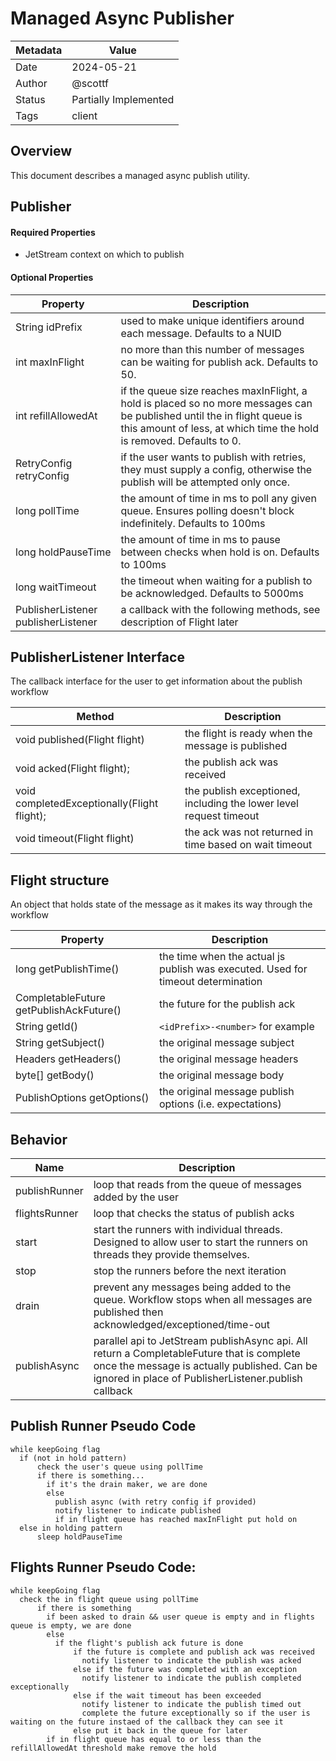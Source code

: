 # Managed Async Publisher

|Metadata| Value                 |
|--------|-----------------------|
|Date    | 2024-05-21            |
|Author  | @scottf               |
|Status  | Partially Implemented |
|Tags    | client                |

## Overview

This document describes a managed async publish utility.

## Publisher

#### Required Properties

* JetStream context on which to publish

#### Optional Properties
| Property                                    | Description                                                                                                                                                                                      |
|---------------------------------------------|--------------------------------------------------------------------------------------------------------------------------------------------------------------------------------------------------|
| String idPrefix                             | used to make unique identifiers around each message. Defaults to a NUID                                                                                                                          |
| int maxInFlight                             | no more than this number of messages can be waiting for publish ack. Defaults to 50.                                                                                                             |
| int refillAllowedAt                         | if the queue size reaches maxInFlight, a hold is placed so no more messages can be published until the in flight queue is this amount of less, at which time the hold is removed. Defaults to 0. |
| RetryConfig retryConfig                     | if the user wants to publish with retries, they must supply a config, otherwise the publish will be attempted only once.                                                                         |
| long pollTime                               | the amount of time in ms to poll any given queue. Ensures polling doesn't block indefinitely. Defaults to 100ms                                                                                  |
| long holdPauseTime                          | the amount of time in ms to pause between checks when hold is on. Defaults to 100ms                                                                                                              |
| long waitTimeout                            | the timeout when waiting for a publish to be acknowledged. Defaults to 5000ms                                                                                                                    |
| PublisherListener publisherListener         | a callback with the following methods, see description of Flight later                                                                                                                           |


## PublisherListener Interface

The callback interface for the user to get information about the publish workflow

| Method                                      | Description                                                        |
|---------------------------------------------|--------------------------------------------------------------------|
| void published(Flight flight)               | the flight is ready when the message is published                  |
| void acked(Flight flight);                  | the publish ack was received                                       |
| void completedExceptionally(Flight flight); | the publish exceptioned, including the lower level request timeout |
| void timeout(Flight flight)                 | the ack was not returned in time based on wait timeout             |

## Flight structure

An object that holds state of the message as it makes its way through the workflow

| Property                                            | Description                                                                     |
|-----------------------------------------------------|---------------------------------------------------------------------------------|
| long getPublishTime()                               | the time when the actual js publish was executed. Used for timeout determination |
| CompletableFuture<PublishAck> getPublishAckFuture() | the future for the publish ack                                                  |
| String getId()                                      | `<idPrefix>-<number>` for example                                               |
| String getSubject()                                 | the original message subject                                                    |
| Headers getHeaders()                                | the original message headers                                                    |
| byte[] getBody()                                    | the original message body                                                       |
| PublishOptions getOptions()                         | the original message publish options (i.e. expectations)                        |


## Behavior

| Name          | Description                                                                                                                                                                                               |
|---------------|-----------------------------------------------------------------------------------------------------------------------------------------------------------------------------------------------------------|
| publishRunner | loop that reads from the queue of messages added by the user                                                                                                                                              |
| flightsRunner | loop that checks the status of publish acks                                                                                                                                                               |
| start         | start the runners with individual threads. Designed to allow user to start the runners on threads they provide themselves.                                                                                |
| stop          | stop the runners before the next iteration                                                                                                                                                                |
| drain         | prevent any messages being added to the queue. Workflow stops when all messages are published then acknowledged/exceptioned/time-out                                                                      |
| publishAsync  | parallel api to JetStream publishAsync api. All return a CompletableFuture<Flight> that is complete once the message is actually published. Can be ignored in place of PublisherListener.publish callback |


## Publish Runner Pseudo Code
```
while keepGoing flag
  if (not in hold pattern)
      check the user's queue using pollTime
      if there is something...
        if it's the drain maker, we are done
        else
          publish async (with retry config if provided)
          notify listener to indicate published
          if in flight queue has reached maxInFlight put hold on
  else in holding pattern
      sleep holdPauseTime
```

## Flights Runner Pseudo Code:
```
while keepGoing flag
  check the in flight queue using pollTime
      if there is something
        if been asked to drain && user queue is empty and in flights queue is empty, we are done
        else
          if the flight's publish ack future is done
              if the future is complete and publish ack was received
                notify listener to indicate the publish was acked
              else if the future was completed with an exception
                notify listener to indicate the publish completed exceptionally
              else if the wait timeout has been exceeded
                notify listener to indicate the publish timed out
                complete the future exceptionally so if the user is waiting on the future instaed of the callback they can see it
              else put it back in the queue for later
        if in flight queue has equal to or less than the refillAllowedAt threshold make remove the hold
```